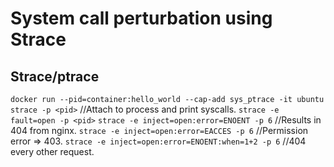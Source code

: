 # System call perturbation using Strace

## Strace/ptrace
`docker run --pid=container:hello_world --cap-add sys_ptrace -it ubuntu`
`strace -p <pid>` //Attach to process and print syscalls.
`strace -e fault=open -p <pid>`
`strace -e inject=open:error=ENOENT -p 6` //Results in 404 from nginx.
`strace -e inject=open:error=EACCES -p 6` //Permission error => 403.
`strace -e inject=open:error=ENOENT:when=1+2 -p 6` //404 every other request.
